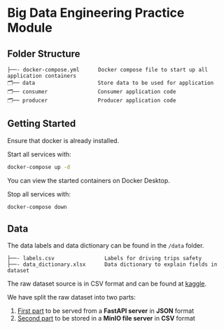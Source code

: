 # Big Data Engineering Practice Module

## Folder Structure

```
├──- docker-compose.yml      Docker compose file to start up all application containers
🗂️── data                    Store data to be used for application
🗂️── consumer                Consumer application code
🗂️── producer                Producer application code
```
## Getting Started

Ensure that docker is already installed.

Start all services with:
```sh
docker-compose up -d
```

You can view the started containers on Docker Desktop.

Stop all services with:
```sh
docker-compose down
```

## Data

The data labels and data dictionary can be found in the `/data` folder.
```
├──- labels.csv                Labels for driving trips safety
├──- data_dictionary.xlsx      Data dictionary to explain fields in dataset
```

The raw dataset source is in CSV format and can be found at [kaggle](https://www.kaggle.com/datasets/vancharmlab/grabai).

We have split the raw dataset into two parts:
1) [First part](https://drive.google.com/file/d/1uZFnSLJEk_KECungCZJBnf_M0wv2sUI-/view?usp=drive_link) to be served from a **FastAPI server** in **JSON** format
2) [Second part](https://drive.google.com/file/d/1EdybA11rurBooihyecUQUVHmDwN0_O1Q/view?usp=drive_link) to be stored in a **MinIO file server** in **CSV** format